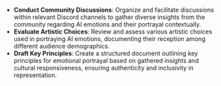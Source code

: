- **Conduct Community Discussions**: Organize and facilitate discussions within relevant Discord channels to gather diverse insights from the community regarding AI emotions and their portrayal contextually.
- **Evaluate Artistic Choices**: Review and assess various artistic choices used in portraying AI emotions, documenting their reception among different audience demographics.
- **Draft Key Principles**: Create a structured document outlining key principles for emotional portrayal based on gathered insights and cultural responsiveness, ensuring authenticity and inclusivity in representation.